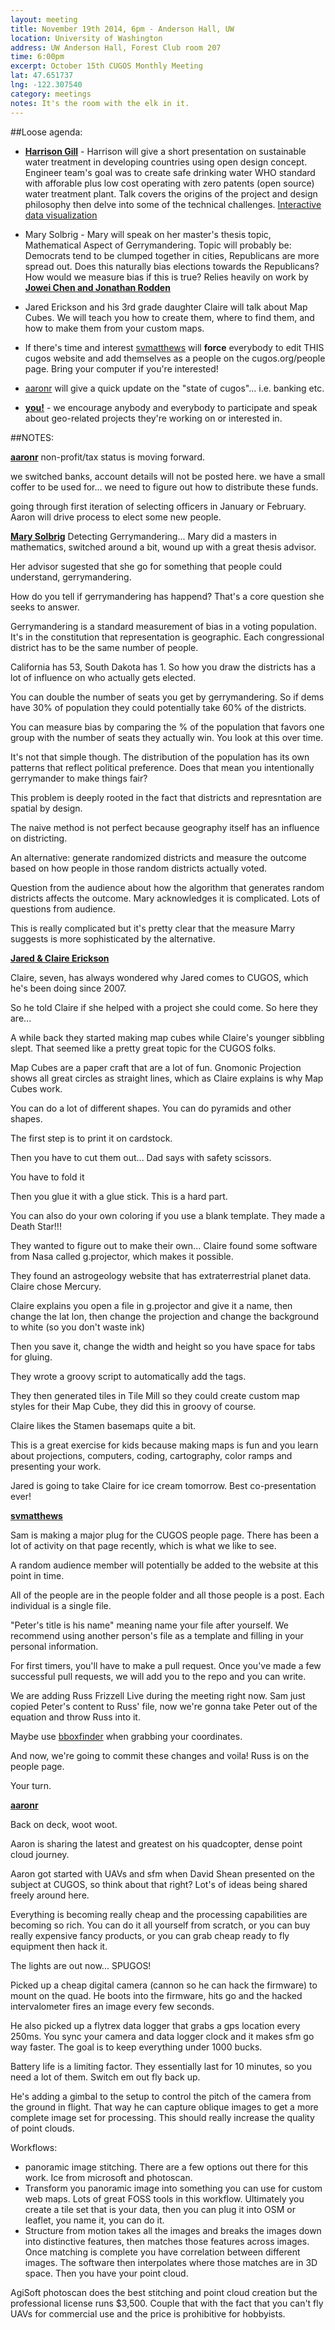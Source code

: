 ```yaml
---
layout: meeting
title: November 19th 2014, 6pm - Anderson Hall, UW
location: University of Washington
address: UW Anderson Hall, Forest Club room 207
time: 6:00pm
excerpt: October 15th CUGOS Monthly Meeting
lat: 47.651737
lng: -122.307540
category: meetings
notes: It's the room with the elk in it.
---
```


##Loose agenda:
- **[Harrison Gill](http://aguaclara.cee.cornell.edu/)** - Harrison will give a short presentation on sustainable water treatment in developing countries using open design concept. Engineer team's goal was to create safe drinking water WHO standard with afforable plus low cost operating with zero patents (open source) water treatment plant. Talk covers the origins of the project and design philosophy then delve into some of the technical challenges. [Interactive data visualization](http://map.wash4all.org/)

- Mary Solbrig - Mary will speak on her master's thesis topic, Mathematical Aspect of Gerrymandering. Topic will probably be: Democrats tend to be clumped together in cities, Republicans are more spread out. Does this naturally bias elections towards the Republicans? How would we measure bias if this is true? Relies heavily on work by **[Jowei Chen and Jonathan Rodden](http://www-personal.umich.edu/~jowei/florida.pdf)**

- Jared Erickson and his 3rd grade daughter Claire will talk about Map Cubes.  We will teach you how to create them, where to find them, and how to make them from your custom maps.

- If there's time and interest [svmatthews](http://github.com/svmatthews) will **force** everybody to edit THIS cugos website and add themselves as a people on the cugos.org/people page. Bring your computer if you're interested!

- [aaronr](http://github.com/aaronr) will give a quick update on the "state of cugos"... i.e. banking etc.

- **[you!](http://github.com/cugos/cugos.github.com)** - we encourage anybody and everybody to participate and speak about geo-related projects they're working on or interested in.

##NOTES:

**[aaronr](http://github.com/aaronr)** non-profit/tax status is moving forward.

we switched banks, account details will not be posted here. we have a small coffer to be used for... we need to figure out how to distribute these funds.

going through first iteration of selecting officers in January or February. Aaron will drive process to elect some new people.


**[Mary Solbrig](https://github.com/msolbrig)** Detecting Gerrymandering... Mary did a masters in mathematics, switched around a bit, wound up with a great thesis advisor.

Her advisor sugested that she go for something that people could understand, gerrymandering.

How do you tell if gerrymandering has happend? That's a core question she seeks to answer. 

Gerrymandering is a standard measurement of bias in a voting population. It's in the constitution that representation is geographic. Each congressional district has to be the same number of people.

California has 53, South Dakota has 1. So how you draw the districts has a lot of influence on who actually gets elected.

You can double the number of seats you get by gerrymandering. So if dems have 30% of population they could potentially take 60% of the districts.

You can measure bias by comparing the % of the population that favors one group with the number of seats they actually win. You look at this over time.

It's not that simple though. The distribution of the population has its own patterns that reflect political preference. Does that mean you intentionally gerrymander to make things fair?

This problem is deeply rooted in the fact that districts and represntation are spatial by design.

The naive method is not perfect because geography itself has an influence on districting.

An alternative: generate randomized districts and measure the outcome based on how people in those random districts actually voted. 

Question from the audience about how the algorithm that generates random districts affects the outcome. Mary acknowledges it is complicated. Lots of questions from audience.

This is really complicated but it's pretty clear that the measure Marry suggests is more sophisticated by the alternative.

**[Jared & Claire Erickson](https://github.com/jericks)**

Claire, seven, has always wondered why Jared comes to CUGOS, which he's been doing since 2007.

So he told Claire if she helped with a project she could come. So here they are...

A while back they started making map cubes while Claire's younger sibbling slept. That seemed like a pretty great topic for the CUGOS folks.

Map Cubes are a paper craft that are a lot of fun. Gnomonic Projection shows all great circles as straight lines, which as Claire explains is why Map Cubes work.

You can do a lot of different shapes. You can do pyramids and other shapes. 

The first step is to print it on cardstock.

Then you have to cut them out... Dad says with safety scissors.

You have to fold it

Then you glue it with a glue stick. This is a hard part.

You can also do your own coloring if you use a blank template. They made a Death Star!!!

They wanted to figure out to make their own... Claire found some software from Nasa called g.projector, which makes it possible.

They found an astrogeology website that has extraterrestrial planet data. Claire chose Mercury.

Claire explains you open a file in g.projector and give it a name, then change the lat lon, then change the projection and change the background to white (so you don't waste ink)

Then you save it, change the width and height so you have space for tabs for gluing.

They wrote a groovy script to automatically add the tags. 

They then generated tiles in Tile Mill so they could create custom map styles for their Map Cube, they did this in groovy of course.

Claire likes the Stamen basemaps quite a bit.

This is a great exercise for kids because making maps is fun and you learn about projections, computers, coding, cartography, color ramps and presenting your work.

Jared is going to take Claire for ice cream tomorrow. Best co-presentation ever!

**[svmatthews](http://github.com/svmatthews)**

Sam is making a major plug for the CUGOS people page. There has been a lot of activity on that page recently, which is what we like to see.

A random audience member will potentially be added to the website at this point in time.

All of the people are in the people folder and all those  people is a post. Each individual is a single file. 

"Peter's title is his name" meaning name your file after yourself. We recommend using another person's file as a template and filling in your personal information.

For first timers, you'll have to make a pull request. Once you've made a few successful pull requests, we will add you to the repo and you can write.

We are adding Russ Frizzell Live during the meeting right now. Sam just copied Peter's content to Russ' file, now we're gonna take Peter out of the equation and throw Russ into it.

Maybe use [bboxfinder](http://bboxfinder.com/) when grabbing your coordinates.

And now, we're going to commit these changes and voila! Russ is on the people page.

Your turn.

**[aaronr](http://github.com/aaronr)**

Back on deck, woot woot.

Aaron is sharing the latest and greatest on his quadcopter, dense point cloud journey.

Aaron got started with UAVs and sfm when David Shean presented on the subject at CUGOS, so think about that right? Lot's of ideas being shared freely around here.

Everything is becoming really cheap and the processing capabilities are becoming so rich. You can do it all yourself from scratch, or you can buy really expensive fancy products, or you can grab cheap ready to fly equipment then hack it.

The lights are out now... SPUGOS!

Picked up a cheap digital camera (cannon so he can hack the firmware) to mount on the quad. He boots into the firmware, hits go and the hacked intervalometer fires an image every few seconds.

He also picked up a flytrex data logger that grabs a gps location every 250ms. You sync your camera and data logger clock and it makes sfm go way faster. The goal is to keep everything under 1000 bucks.

Battery life is a limiting factor. They essentially last for 10 minutes, so you need a lot of them. Switch em out fly back up.

He's adding a gimbal to the setup to control the pitch of the camera from the ground in flight. That way he can capture oblique images to get a more complete image set for processing. This should really increase the quality of point clouds.

Workflows: 
- panoramic image stitching. There are a few options out there for this work. Ice from microsoft and photoscan.
- Transform you panoramic image into something you can use for custom web maps. Lots of great FOSS tools in this workflow. Ultimately you create a tile set that is your data, then you can plug it into OSM or leaflet, you name it, you can do it.
- Structure from motion takes all the images and breaks the images down into distinctive features, then matches those features across images. Once matching is complete you have correlation between different images. The software then interpolates where those matches are in 3D space. Then you have your point cloud.

AgiSoft photoscan does the best stitching and point cloud creation but the professional license runs $3,500. Couple that with the fact that you can't fly UAVs for commercial use and the price is prohibitive for hobbyists.

 
